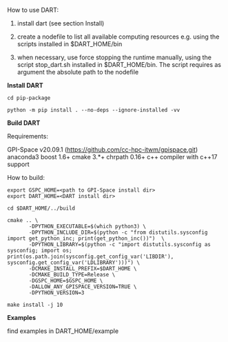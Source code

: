 How to use DART:

1) install dart (see section Install)

2) create a nodefile to list all available computing resources e.g. using 
   the scripts installed in $DART_HOME/bin

3) when necessary, use force stopping the runtime manually,
   using the script stop_dart.sh installed in $DART_HOME/bin.
   The script requires as argument the absolute path to the nodefile

**Install DART**

```
cd pip-package

python -m pip install . --no-deps --ignore-installed -vv
```

**Build DART**

Requirements:

GPI-Space v20.09.1 (https://github.com/cc-hpc-itwm/gpispace.git)
anaconda3
boost 1.6+
cmake 3.*+
chrpath 0.16+
c++ compiler with c++17 support

How to build:
```
export GSPC_HOME=<path to GPI-Space install dir>
export DART_HOME=<DART install dir>

cd $DART_HOME/../build

cmake .. \
       -DPYTHON_EXECUTABLE=$(which python3) \
       -DPYTHON_INCLUDE_DIR=$(python -c "from distutils.sysconfig import get_python_inc; print(get_python_inc())")  \
       -DPYTHON_LIBRARY=$(python -c "import distutils.sysconfig as sysconfig; import os; print(os.path.join(sysconfig.get_config_var('LIBDIR'), sysconfig.get_config_var('LDLIBRARY')))") \
       -DCMAKE_INSTALL_PREFIX=$DART_HOME \
       -DCMAKE_BUILD_TYPE=Release \
       -DGSPC_HOME=$GSPC_HOME \
       -DALLOW_ANY_GPISPACE_VERSION=TRUE \
       -DPYTHON_VERSION=3 

make install -j 10
```
**Examples**

find examples in DART_HOME/example
